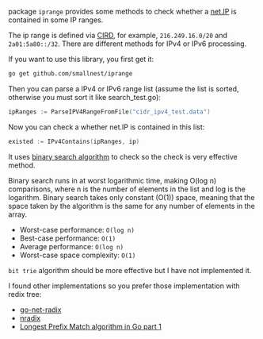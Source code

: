 package `iprange` provides some methods to check whether a [net.IP](https://golang.org/pkg/net/#IP) is contained in some IP ranges.

The ip range is defined via [CIRD](https://en.wikipedia.org/wiki/Classless_Inter-Domain_Routing), for example, `216.249.16.0/20` and `2a01:5a80::/32`.
There are different methods for IPv4 or IPv6 processing.

If you want to use this library, you first get it:
```sh
go get github.com/smallnest/iprange
```

Then you can parse a IPv4 or IPv6 range list (assume the list is sorted, otherwise you must sort it like search_test.go):
```go
ipRanges := ParseIPV4RangeFromFile("cidr_ipv4_test.data")
```

Now you can check a whether net.IP is contained in this list:
```go
existed := IPv4Contains(ipRanges, ip)
```

It uses [binary search algorithm](https://en.wikipedia.org/wiki/Binary_search_algorithm) to check so the check is very effective method.

Binary search runs in at worst logarithmic time, making O(log n) comparisons, where n is the number of elements in the list and log is the logarithm. Binary search takes only constant (O(1)) space, meaning that the space taken by the algorithm is the same for any number of elements in the array.

- Worst-case performance:       `O(log n)`
- Best-case performance:        `O(1)`
- Average performance:	        `O(log n)`
- Worst-case space complexity:  `O(1)`

`bit trie` algorithm should be more effective but I have not implemented it.

I found other implementations so you prefer those implementation with redix tree:
- [go-net-radix](https://github.com/thekvs/go-net-radix)
- [nradix](https://github.com/asergeyev/nradix)
- [Longest Prefix Match algorithm in Go part 1](https://fredhsu.wordpress.com/2014/06/09/longest-prefix-match-algorithm-in-go-part-1/)
